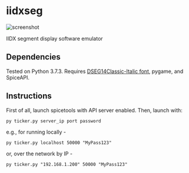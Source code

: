 # iidxseg

![screenshot](https://raw.githubusercontent.com/minsangkim89/iidxseg/7c361018475446fb86a9bcef9d9ac32894fb58f1/res/readme/2019-09-15.gif?token=ANCXP72DCKTMFDSJ6ZKIXMC5P27JI)

IIDX segment display software emulator

## Dependencies
Tested on Python 3.7.3. Requires [DSEG14Classic-Italic font](https://www.keshikan.net/fonts-e.html), pygame, and SpiceAPI.

## Instructions

First of all, launch spicetools with API server enabled. Then, launch with:

    py ticker.py server_ip port password

e.g., for running locally -

    py ticker.py localhost 50000 "MyPass123"

or, over the network by IP -

    py ticker.py "192.168.1.200" 50000 "MyPass123"
